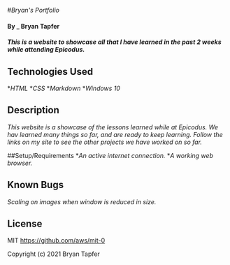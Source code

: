 #_Bryan's Portfolio_

#### By _ **Bryan Tapfer**

#### _This is a website to showcase all that I have learned in the past 2 weeks while attending Epicodus._

## Technologies Used
*_HTML_
*_CSS_
*_Markdown_
*_Windows 10_

## Description
_This website is a showcase of the lessons learned while at Epicodus. We hav learned many things so far, and are ready to keep learning. Follow the links on my site to see the other projects we have worked on so far._

##Setup/Requirements
*_An active internet connection._
*_A working web browser._

## Known Bugs
_Scaling on images when window is reduced in size._

## License
MIT https://github.com/aws/mit-0

Copyright (c) 2021 Bryan Tapfer
